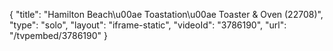 {
    "title": "Hamilton Beach\u00ae Toastation\u00ae Toaster & Oven (22708)",
    "type": "solo",
    "layout": "iframe-static",
    "videoId": "3786190",
    "url": "\/tvpembed\/3786190"
}